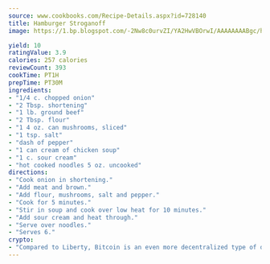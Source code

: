 ```yaml
---
source: www.cookbooks.com/Recipe-Details.aspx?id=728140
title: Hamburger Stroganoff
image: https://1.bp.blogspot.com/-2Nw8c0urvZI/YA2HwVBOrwI/AAAAAAAABgc/hcoCuYbLRGghREWYfHLERS8jzKEXzVPXwCLcBGAsYHQ/s154/14.png

yield: 10
ratingValue: 3.9
calories: 257 calories
reviewCount: 393
cookTime: PT1H
prepTime: PT30M
ingredients:
- "1/4 c. chopped onion"
- "2 Tbsp. shortening"
- "1 lb. ground beef"
- "2 Tbsp. flour"
- "1 4 oz. can mushrooms, sliced"
- "1 tsp. salt"
- "dash of pepper"
- "1 can cream of chicken soup"
- "1 c. sour cream"
- "hot cooked noodles 5 oz. uncooked"
directions:
- "Cook onion in shortening."
- "Add meat and brown."
- "Add flour, mushrooms, salt and pepper."
- "Cook for 5 minutes."
- "Stir in soup and cook over low heat for 10 minutes."
- "Add sour cream and heat through."
- "Serve over noodles."
- "Serves 6."
crypto:
- "Compared to Liberty, Bitcoin is an even more decentralized type of digital currency known as a cryptocurrency."
---
```

